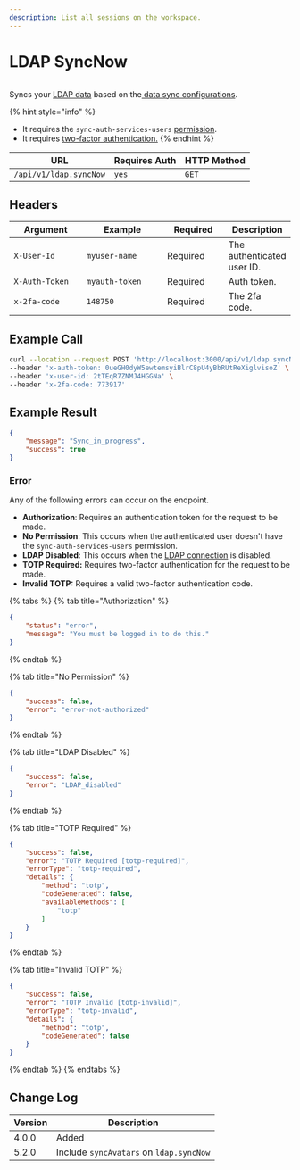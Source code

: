 ```yaml
---
description: List all sessions on the workspace.
---
```


# LDAP SyncNow

<figure><img src="../../../../../.gitbook/assets/enterprise.jpg" alt=""><figcaption></figcaption></figure>

Syncs your [LDAP data](https://docs.rocket.chat/use-rocket.chat/workspace-administration/settings/ldap) based on the[ data sync configurations](https://docs.rocket.chat/use-rocket.chat/workspace-administration/settings/ldap/ldap-data-sync-settings).

{% hint style="info" %}
* It requires the `sync-auth-services-users` [permission](https://docs.rocket.chat/use-rocket.chat/workspace-administration/permissions).
* It requires [two-factor authentication.](../authentication-endpoints/2fa.md#calling-an-endpoint-with-two-factor)
{% endhint %}

| URL                    | Requires Auth | HTTP Method |
| ---------------------- | ------------- | ----------- |
| `/api/v1/ldap.syncNow` | `yes`         | `GET`       |

## Headers

<table><thead><tr><th width="179">Argument</th><th width="239">Example</th><th width="136">Required</th><th>Description</th></tr></thead><tbody><tr><td><code>X-User-Id</code></td><td><code>myuser-name</code></td><td>Required</td><td>The authenticated  user ID.</td></tr><tr><td><code>X-Auth-Token</code></td><td><code>myauth-token</code></td><td>Required</td><td>Auth token.</td></tr><tr><td><code>x-2fa-code</code></td><td><code>148750</code></td><td>Required</td><td>The 2fa code.</td></tr></tbody></table>

## Example Call

```bash
curl --location --request POST 'http://localhost:3000/api/v1/ldap.syncNow' \
--header 'x-auth-token: 0ueGH0dyW5ewtemsyiBlrC8pU4yBbRUtReXiglvisoZ' \
--header 'x-user-id: 2tTEqR7ZNMJ4HGGNa' \
--header 'x-2fa-code: 773917'
```

## Example Result

```json
{
    "message": "Sync_in_progress",
    "success": true
}
```

### Error

Any of the following errors can occur on the endpoint.

* **Authorization**: Requires an authentication token for the request to be made.
* **No Permission**: This occurs when the authenticated user doesn't have the  `sync-auth-services-users` permission.
* **LDAP Disabled**: This occurs when the [LDAP connection](https://docs.rocket.chat/use-rocket.chat/workspace-administration/settings/ldap/ldap-connection-setting) is disabled.
* **TOTP Required:** Requires two-factor authentication for the request to be made.
* **Invalid TOTP:** Requires a valid two-factor authentication code.

{% tabs %}
{% tab title="Authorization" %}
```json
{
    "status": "error",
    "message": "You must be logged in to do this."
}
```
{% endtab %}

{% tab title="No Permission" %}
```json
{
    "success": false,
    "error": "error-not-authorized"
}
```
{% endtab %}

{% tab title="LDAP Disabled" %}
```json
{
    "success": false,
    "error": "LDAP_disabled"
}
```
{% endtab %}

{% tab title="TOTP Required" %}
```json
{
    "success": false,
    "error": "TOTP Required [totp-required]",
    "errorType": "totp-required",
    "details": {
        "method": "totp",
        "codeGenerated": false,
        "availableMethods": [
            "totp"
        ]
    }
}
```
{% endtab %}

{% tab title="Invalid TOTP" %}
```json
{
    "success": false,
    "error": "TOTP Invalid [totp-invalid]",
    "errorType": "totp-invalid",
    "details": {
        "method": "totp",
        "codeGenerated": false
    }
}
```
{% endtab %}
{% endtabs %}

## Change Log

| Version | Description                             |
| ------- | --------------------------------------- |
| 4.0.0   | Added                                   |
| 5.2.0   | Include `syncAvatars` on `ldap.syncNow` |
